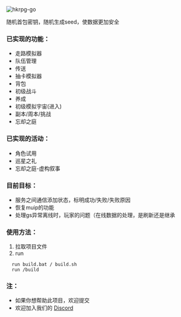 ![hkrpg-go](https://socialify.git.ci/gucooing/hkrpg-go/image?description=1&font=Inter&forks=1&language=1&name=1&owner=1&pattern=Circuit%20Board&stargazers=1&theme=Auto)

 随机首包密钥，随机生成seed，使数据更加安全

### 已实现的功能：
- 走路模拟器
- 队伍管理
- 传送
- 抽卡模拟器
- 背包
- 初级战斗
- 养成
- 初级模拟宇宙(进入)
- 副本/周本/挑战
- 忘却之庭

### 已实现的活动：
- 角色试用
- 巡星之礼
- 忘却之庭-虚构叙事

### 目前目标：
- 服务之间通信添加状态，标明成功/失败/失败原因
- 恢复muip的功能
- 处理gs异常离线时，玩家的问题（在线数据的处理，是刷新还是继承

### 使用方法：
1. 拉取项目文件
2. run
```
  run build.bat / build.sh
  run /build
```

### 注：
* 如果你想帮助此项目，欢迎提交
* 欢迎加入我们的 [Discord](https://discord.gg/ZJGTU8ZFGW)